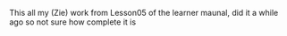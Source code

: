 This all my (Zie) work from Lesson05 of the learner maunal, did it a while ago so not sure how complete it is  
